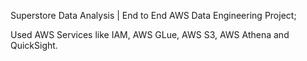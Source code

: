 Superstore Data Analysis | End to End AWS Data Engineering Project;

Used AWS Services like IAM, AWS GLue, AWS S3, AWS Athena and QuickSight.
